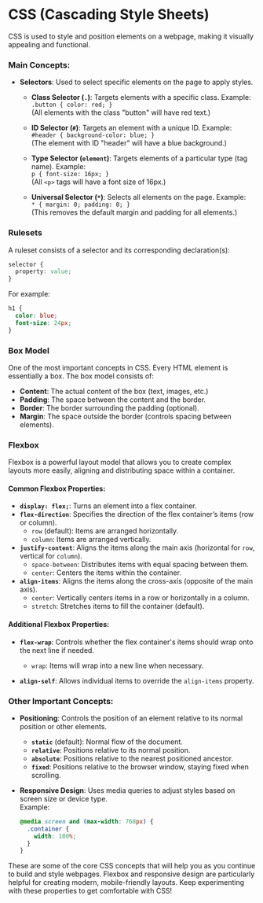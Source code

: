 # CSS (Cascading Style Sheets)
CSS is used to style and position elements on a webpage, making it visually appealing and functional.

### Main Concepts:
- **Selectors**: Used to select specific elements on the page to apply styles.
  - **Class Selector (`.`)**: Targets elements with a specific class.
    Example:  
    `.button { color: red; }`  
    (All elements with the class "button" will have red text.)
  
  - **ID Selector (`#`)**: Targets an element with a unique ID.
    Example:  
    `#header { background-color: blue; }`  
    (The element with ID "header" will have a blue background.)
  
  - **Type Selector (`element`)**: Targets elements of a particular type (tag name).
    Example:  
    `p { font-size: 16px; }`  
    (All `<p>` tags will have a font size of 16px.)
  
  - **Universal Selector (`*`)**: Selects all elements on the page.
    Example:  
    `* { margin: 0; padding: 0; }`  
    (This removes the default margin and padding for all elements.)

### Rulesets
A ruleset consists of a selector and its corresponding declaration(s):
```css
selector {
  property: value;
}
```

For example:
```css
h1 {
  color: blue;
  font-size: 24px;
}
```

### Box Model
One of the most important concepts in CSS. Every HTML element is essentially a box. The box model consists of:
- **Content**: The actual content of the box (text, images, etc.)
- **Padding**: The space between the content and the border.
- **Border**: The border surrounding the padding (optional).
- **Margin**: The space outside the border (controls spacing between elements).

### Flexbox
Flexbox is a powerful layout model that allows you to create complex layouts more easily, aligning and distributing space within a container.

#### Common Flexbox Properties:
- **`display: flex;`**: Turns an element into a flex container.
- **`flex-direction`**: Specifies the direction of the flex container’s items (row or column).
  - `row` (default): Items are arranged horizontally.
  - `column`: Items are arranged vertically.
- **`justify-content`**: Aligns the items along the main axis (horizontal for `row`, vertical for `column`).
  - `space-between`: Distributes items with equal spacing between them.
  - `center`: Centers the items within the container.
- **`align-items`**: Aligns the items along the cross-axis (opposite of the main axis).
  - `center`: Vertically centers items in a row or horizontally in a column.
  - `stretch`: Stretches items to fill the container (default).
  
#### Additional Flexbox Properties:
- **`flex-wrap`**: Controls whether the flex container's items should wrap onto the next line if needed.
  - `wrap`: Items will wrap into a new line when necessary.
  
- **`align-self`**: Allows individual items to override the `align-items` property.

### Other Important Concepts:
- **Positioning**: Controls the position of an element relative to its normal position or other elements.
  - **`static`** (default): Normal flow of the document.
  - **`relative`**: Positions relative to its normal position.
  - **`absolute`**: Positions relative to the nearest positioned ancestor.
  - **`fixed`**: Positions relative to the browser window, staying fixed when scrolling.

- **Responsive Design**: Uses media queries to adjust styles based on screen size or device type.  
  Example:
  ```css
  @media screen and (max-width: 768px) {
    .container {
      width: 100%;
    }
  }
  ```

These are some of the core CSS concepts that will help you as you continue to build and style webpages. Flexbox and responsive design are particularly helpful for creating modern, mobile-friendly layouts. Keep experimenting with these properties to get comfortable with CSS!
